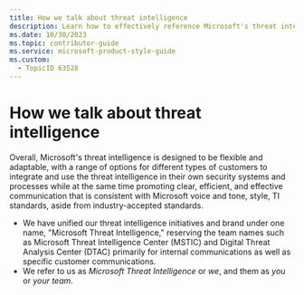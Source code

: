 ```yaml
---
title: How we talk about threat intelligence
description: Learn how to effectively reference Microsoft's threat intelligence in your content. Understand the unified branding and communication guidelines to maintain consistency and clarity.
ms.date: 10/30/2023
ms.topic: contributor-guide
ms.service: microsoft-product-style-guide
ms.custom:
  - TopicID 63528
---
```



# How we talk about threat intelligence

Overall, Microsoft's threat intelligence is designed to be flexible and adaptable, with a range of options for different types of customers to integrate and use the threat intelligence in their own security systems and processes while at the same time promoting clear, efficient, and effective communication that is consistent with Microsoft voice and tone, style, TI standards, aside from industry-accepted standards.

- We have unified our threat intelligence initiatives and brand under one name, "Microsoft Threat Intelligence," reserving the team names such as Microsoft Threat Intelligence Center (MSTIC) and Digital Threat Analysis Center (DTAC) primarily for internal communications as well as specific customer communications.
- We refer to us as *Microsoft Threat Intelligence* or *we*, and them as *you* or *your team*. 